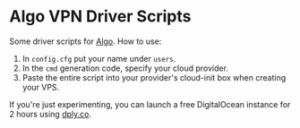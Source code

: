 # Algo VPN Driver Scripts

Some driver scripts for [Algo][algo-gh]. How to use:

1. In `config.cfg` put your name under `users`.
2. In the `cmd` generation code, specify your cloud provider.
3. Paste the entire script into your provider's cloud-init box when creating
   your VPS.

If you're just experimenting, you can launch a free DigitalOcean instance for 2
hours using [dply.co](https://dply.co/).

[algo-gh]: https://github.com/trailofbits/algo
